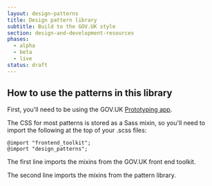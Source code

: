 ```yaml
---
layout: design-patterns
title: Design pattern library
subtitle: Build to the GOV.UK style 
section: design-and-development-resources
phases:
  - alpha
  - beta
  - live
status: draft
---
```


## How to use the patterns in this library


First, you'll need to be using the GOV.UK [Prototyping app](https://github.com/alphagov/prototyping).

The CSS for most patterns is stored as a Sass mixin, so you'll need to import the following at the top of your
 .scss files:

    @import "frontend_toolkit";
    @import "design_patterns";

The first line imports the mixins from the GOV.UK front end toolkit.

The second line imports the mixins from the pattern library.
